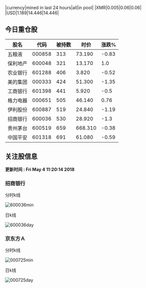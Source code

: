 |currency|mined in last 24 hours|all|in pool|
|XMR|0.005|0.06|0.06|
|USD|1.189|14.446|14.446|

## 今日重仓股 

|股名|代码|被持数|时价|涨跌%|
|---|---|---|---|---|
|五粮液|000858|313|73.190|-0.83|
|保利地产|600048|321|13.170|1.0|
|农业银行|601288|406|3.820|-0.52|
|美的集团|000333|424|51.300|-1.35|
|工商银行|601398|441|5.920|-0.5|
|格力电器|000651|505|46.140|0.76|
|伊利股份|600887|519|24.840|-1.19|
|招商银行|600036|530|28.920|-1.3|
|贵州茅台|600519|659|668.310|-0.38|
|中国平安|601318|691|61.080|-0.59|

## 关注股信息
**更新时间 : Fri May  4 11:20:14 2018**
### 招商银行 
分时k线

![600036min](http://image.sinajs.cn/newchart/min/n/sh600036.gif)

日k线

![600036day](http://image.sinajs.cn/newchart/daily/n/sh600036.gif)

### 京东方Ａ 
分时k线

![000725min](http://image.sinajs.cn/newchart/min/n/sz000725.gif)

日k线

![000725day](http://image.sinajs.cn/newchart/daily/n/sz000725.gif)
